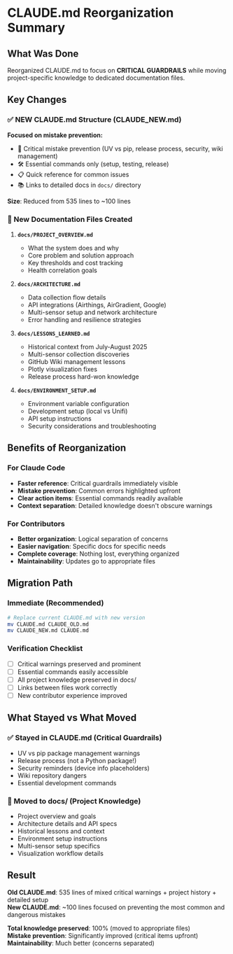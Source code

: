 # CLAUDE.md Reorganization Summary

## What Was Done

Reorganized CLAUDE.md to focus on **CRITICAL GUARDRAILS** while moving project-specific knowledge to dedicated documentation files.

## Key Changes

### ✅ NEW CLAUDE.md Structure (CLAUDE_NEW.md)
**Focused on mistake prevention:**
- 🚨 Critical mistake prevention (UV vs pip, release process, security, wiki management)
- 🛠️ Essential commands only (setup, testing, release)
- 📋 Quick reference for common issues
- 📚 Links to detailed docs in `docs/` directory

**Size**: Reduced from 535 lines to ~100 lines

### 📁 New Documentation Files Created

1. **`docs/PROJECT_OVERVIEW.md`**
   - What the system does and why
   - Core problem and solution approach  
   - Key thresholds and cost tracking
   - Health correlation goals

2. **`docs/ARCHITECTURE.md`**
   - Data collection flow details
   - API integrations (Airthings, AirGradient, Google)
   - Multi-sensor setup and network architecture
   - Error handling and resilience strategies

3. **`docs/LESSONS_LEARNED.md`**
   - Historical context from July-August 2025
   - Multi-sensor collection discoveries
   - GitHub Wiki management lessons
   - Plotly visualization fixes
   - Release process hard-won knowledge

4. **`docs/ENVIRONMENT_SETUP.md`**
   - Environment variable configuration
   - Development setup (local vs Unifi)
   - API setup instructions
   - Security considerations and troubleshooting

## Benefits of Reorganization

### For Claude Code
- **Faster reference**: Critical guardrails immediately visible
- **Mistake prevention**: Common errors highlighted upfront  
- **Clear action items**: Essential commands readily available
- **Context separation**: Detailed knowledge doesn't obscure warnings

### For Contributors
- **Better organization**: Logical separation of concerns
- **Easier navigation**: Specific docs for specific needs
- **Complete coverage**: Nothing lost, everything organized
- **Maintainability**: Updates go to appropriate files

## Migration Path

### Immediate (Recommended)
```bash
# Replace current CLAUDE.md with new version
mv CLAUDE.md CLAUDE_OLD.md
mv CLAUDE_NEW.md CLAUDE.md
```

### Verification Checklist
- [ ] Critical warnings preserved and prominent
- [ ] Essential commands easily accessible  
- [ ] All project knowledge preserved in docs/
- [ ] Links between files work correctly
- [ ] New contributor experience improved

## What Stayed vs What Moved

### ✅ Stayed in CLAUDE.md (Critical Guardrails)
- UV vs pip package management warnings
- Release process (not a Python package!)
- Security reminders (device info placeholders)
- Wiki repository dangers
- Essential development commands

### 📁 Moved to docs/ (Project Knowledge)
- Project overview and goals
- Architecture details and API specs
- Historical lessons and context
- Environment setup instructions
- Multi-sensor setup specifics
- Visualization workflow details

## Result

**Old CLAUDE.md**: 535 lines of mixed critical warnings + project history + detailed setup  
**New CLAUDE.md**: ~100 lines focused on preventing the most common and dangerous mistakes

**Total knowledge preserved**: 100% (moved to appropriate files)  
**Mistake prevention**: Significantly improved (critical items upfront)  
**Maintainability**: Much better (concerns separated)